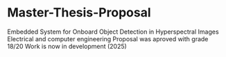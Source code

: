# Master-Thesis-Proposal
Embedded System for Onboard Object Detection in  Hyperspectral Images
Electrical and computer engineering
Proposal was aproved with grade 18/20 
Work is now in development (2025)

